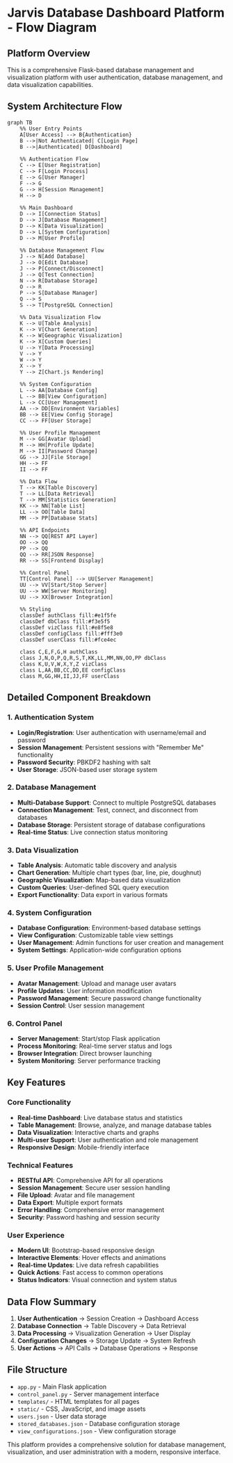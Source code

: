 # Jarvis Database Dashboard Platform - Flow Diagram

## Platform Overview
This is a comprehensive Flask-based database management and visualization platform with user authentication, database management, and data visualization capabilities.

## System Architecture Flow

```mermaid
graph TB
    %% User Entry Points
    A[User Access] --> B{Authentication}
    B -->|Not Authenticated| C[Login Page]
    B -->|Authenticated| D[Dashboard]
    
    %% Authentication Flow
    C --> E[User Registration]
    C --> F[Login Process]
    E --> G[User Manager]
    F --> G
    G --> H[Session Management]
    H --> D
    
    %% Main Dashboard
    D --> I[Connection Status]
    D --> J[Database Management]
    D --> K[Data Visualization]
    D --> L[System Configuration]
    D --> M[User Profile]
    
    %% Database Management Flow
    J --> N[Add Database]
    J --> O[Edit Database]
    J --> P[Connect/Disconnect]
    J --> Q[Test Connection]
    N --> R[Database Storage]
    O --> R
    P --> S[Database Manager]
    Q --> S
    S --> T[PostgreSQL Connection]
    
    %% Data Visualization Flow
    K --> U[Table Analysis]
    K --> V[Chart Generation]
    K --> W[Geographic Visualization]
    K --> X[Custom Queries]
    U --> Y[Data Processing]
    V --> Y
    W --> Y
    X --> Y
    Y --> Z[Chart.js Rendering]
    
    %% System Configuration
    L --> AA[Database Config]
    L --> BB[View Configuration]
    L --> CC[User Management]
    AA --> DD[Environment Variables]
    BB --> EE[View Config Storage]
    CC --> FF[User Storage]
    
    %% User Profile Management
    M --> GG[Avatar Upload]
    M --> HH[Profile Update]
    M --> II[Password Change]
    GG --> JJ[File Storage]
    HH --> FF
    II --> FF
    
    %% Data Flow
    T --> KK[Table Discovery]
    T --> LL[Data Retrieval]
    T --> MM[Statistics Generation]
    KK --> NN[Table List]
    LL --> OO[Table Data]
    MM --> PP[Database Stats]
    
    %% API Endpoints
    NN --> QQ[REST API Layer]
    OO --> QQ
    PP --> QQ
    QQ --> RR[JSON Response]
    RR --> SS[Frontend Display]
    
    %% Control Panel
    TT[Control Panel] --> UU[Server Management]
    UU --> VV[Start/Stop Server]
    UU --> WW[Server Monitoring]
    UU --> XX[Browser Integration]
    
    %% Styling
    classDef authClass fill:#e1f5fe
    classDef dbClass fill:#f3e5f5
    classDef vizClass fill:#e8f5e8
    classDef configClass fill:#fff3e0
    classDef userClass fill:#fce4ec
    
    class C,E,F,G,H authClass
    class J,N,O,P,Q,R,S,T,KK,LL,MM,NN,OO,PP dbClass
    class K,U,V,W,X,Y,Z vizClass
    class L,AA,BB,CC,DD,EE configClass
    class M,GG,HH,II,JJ,FF userClass
```

## Detailed Component Breakdown

### 1. Authentication System
- **Login/Registration**: User authentication with username/email and password
- **Session Management**: Persistent sessions with "Remember Me" functionality
- **Password Security**: PBKDF2 hashing with salt
- **User Storage**: JSON-based user storage system

### 2. Database Management
- **Multi-Database Support**: Connect to multiple PostgreSQL databases
- **Connection Management**: Test, connect, and disconnect from databases
- **Database Storage**: Persistent storage of database configurations
- **Real-time Status**: Live connection status monitoring

### 3. Data Visualization
- **Table Analysis**: Automatic table discovery and analysis
- **Chart Generation**: Multiple chart types (bar, line, pie, doughnut)
- **Geographic Visualization**: Map-based data visualization
- **Custom Queries**: User-defined SQL query execution
- **Export Functionality**: Data export in various formats

### 4. System Configuration
- **Database Configuration**: Environment-based database settings
- **View Configuration**: Customizable table view settings
- **User Management**: Admin functions for user creation and management
- **System Settings**: Application-wide configuration options

### 5. User Profile Management
- **Avatar Management**: Upload and manage user avatars
- **Profile Updates**: User information modification
- **Password Management**: Secure password change functionality
- **Session Control**: User session management

### 6. Control Panel
- **Server Management**: Start/stop Flask application
- **Process Monitoring**: Real-time server status and logs
- **Browser Integration**: Direct browser launching
- **System Monitoring**: Server performance tracking

## Key Features

### Core Functionality
- **Real-time Dashboard**: Live database status and statistics
- **Table Management**: Browse, analyze, and manage database tables
- **Data Visualization**: Interactive charts and graphs
- **Multi-user Support**: User authentication and role management
- **Responsive Design**: Mobile-friendly interface

### Technical Features
- **RESTful API**: Comprehensive API for all operations
- **Session Management**: Secure user session handling
- **File Upload**: Avatar and file management
- **Data Export**: Multiple export formats
- **Error Handling**: Comprehensive error management
- **Security**: Password hashing and session security

### User Experience
- **Modern UI**: Bootstrap-based responsive design
- **Interactive Elements**: Hover effects and animations
- **Real-time Updates**: Live data refresh capabilities
- **Quick Actions**: Fast access to common operations
- **Status Indicators**: Visual connection and system status

## Data Flow Summary

1. **User Authentication** → Session Creation → Dashboard Access
2. **Database Connection** → Table Discovery → Data Retrieval
3. **Data Processing** → Visualization Generation → User Display
4. **Configuration Changes** → Storage Update → System Refresh
5. **User Actions** → API Calls → Database Operations → Response

## File Structure
- `app.py` - Main Flask application
- `control_panel.py` - Server management interface
- `templates/` - HTML templates for all pages
- `static/` - CSS, JavaScript, and image assets
- `users.json` - User data storage
- `stored_databases.json` - Database configuration storage
- `view_configurations.json` - View configuration storage

This platform provides a comprehensive solution for database management, visualization, and user administration with a modern, responsive interface.

